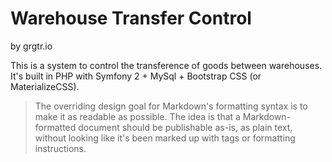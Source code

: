 # Warehouse Transfer Control
by grgtr.io

This is a system to control the transference of goods between warehouses. It's built in PHP with Symfony 2 + MySql + Bootstrap CSS (or MaterializeCSS).


> The overriding design goal for Markdown's
> formatting syntax is to make it as readable
> as possible. The idea is that a
> Markdown-formatted document should be
> publishable as-is, as plain text, without
> looking like it's been marked up with tags
> or formatting instructions.
